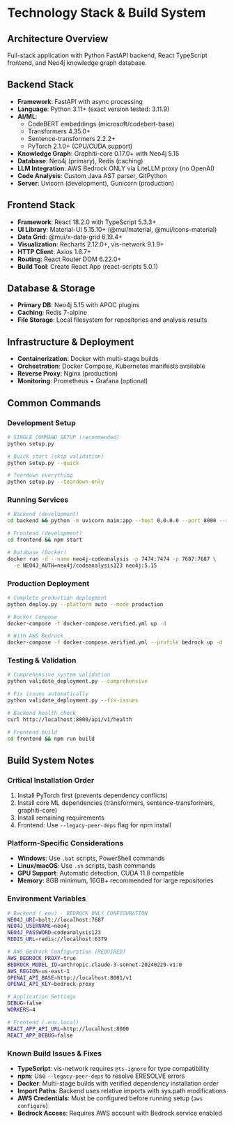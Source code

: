 # Technology Stack & Build System

## Architecture Overview
Full-stack application with Python FastAPI backend, React TypeScript frontend, and Neo4j knowledge graph database.

## Backend Stack
- **Framework**: FastAPI with async processing
- **Language**: Python 3.11+ (exact version tested: 3.11.9)
- **AI/ML**: 
  - CodeBERT embeddings (microsoft/codebert-base)
  - Transformers 4.35.0+
  - Sentence-transformers 2.2.2+
  - PyTorch 2.1.0+ (CPU/CUDA support)
- **Knowledge Graph**: Graphiti-core 0.17.0+ with Neo4j 5.15
- **Database**: Neo4j (primary), Redis (caching)
- **LLM Integration**: AWS Bedrock ONLY via LiteLLM proxy (no OpenAI)
- **Code Analysis**: Custom Java AST parser, GitPython
- **Server**: Uvicorn (development), Gunicorn (production)

## Frontend Stack
- **Framework**: React 18.2.0 with TypeScript 5.3.3+
- **UI Library**: Material-UI 5.15.10+ (@mui/material, @mui/icons-material)
- **Data Grid**: @mui/x-data-grid 6.19.4+
- **Visualization**: Recharts 2.12.0+, vis-network 9.1.9+
- **HTTP Client**: Axios 1.6.7+
- **Routing**: React Router DOM 6.22.0+
- **Build Tool**: Create React App (react-scripts 5.0.1)

## Database & Storage
- **Primary DB**: Neo4j 5.15 with APOC plugins
- **Caching**: Redis 7-alpine
- **File Storage**: Local filesystem for repositories and analysis results

## Infrastructure & Deployment
- **Containerization**: Docker with multi-stage builds
- **Orchestration**: Docker Compose, Kubernetes manifests available
- **Reverse Proxy**: Nginx (production)
- **Monitoring**: Prometheus + Grafana (optional)

## Common Commands

### Development Setup
```bash
# SINGLE COMMAND SETUP (recommended)
python setup.py

# Quick start (skip validation)
python setup.py --quick

# Teardown everything
python setup.py --teardown-only
```

### Running Services
```bash
# Backend (development)
cd backend && python -m uvicorn main:app --host 0.0.0.0 --port 8000 --reload

# Frontend (development)  
cd frontend && npm start

# Database (Docker)
docker run -d --name neo4j-codeanalysis -p 7474:7474 -p 7687:7687 \
  -e NEO4J_AUTH=neo4j/codeanalysis123 neo4j:5.15
```

### Production Deployment
```bash
# Complete production deployment
python deploy.py --platform auto --mode production

# Docker Compose
docker-compose -f docker-compose.verified.yml up -d

# With AWS Bedrock
docker-compose -f docker-compose.verified.yml --profile bedrock up -d
```

### Testing & Validation
```bash
# Comprehensive system validation
python validate_deployment.py --comprehensive

# Fix issues automatically
python validate_deployment.py --fix-issues

# Backend health check
curl http://localhost:8000/api/v1/health

# Frontend build
cd frontend && npm run build
```

## Build System Notes

### Critical Installation Order
1. Install PyTorch first (prevents dependency conflicts)
2. Install core ML dependencies (transformers, sentence-transformers, graphiti-core)
3. Install remaining requirements
4. Frontend: Use `--legacy-peer-deps` flag for npm install

### Platform-Specific Considerations
- **Windows**: Use `.bat` scripts, PowerShell commands
- **Linux/macOS**: Use `.sh` scripts, bash commands  
- **GPU Support**: Automatic detection, CUDA 11.8 compatible
- **Memory**: 8GB minimum, 16GB+ recommended for large repositories

### Environment Variables
```bash
# Backend (.env) - BEDROCK ONLY CONFIGURATION
NEO4J_URI=bolt://localhost:7687
NEO4J_USERNAME=neo4j
NEO4J_PASSWORD=codeanalysis123
REDIS_URL=redis://localhost:6379

# AWS Bedrock Configuration (REQUIRED)
AWS_BEDROCK_PROXY=true
BEDROCK_MODEL_ID=anthropic.claude-3-sonnet-20240229-v1:0
AWS_REGION=us-east-1
OPENAI_API_BASE=http://localhost:8001/v1
OPENAI_API_KEY=bedrock-proxy

# Application Settings
DEBUG=false
WORKERS=4

# Frontend (.env.local)
REACT_APP_API_URL=http://localhost:8000
REACT_APP_DEBUG=false
```

### Known Build Issues & Fixes
- **TypeScript**: vis-network requires `@ts-ignore` for type compatibility
- **npm**: Use `--legacy-peer-deps` to resolve ERESOLVE errors
- **Docker**: Multi-stage builds with verified dependency installation order
- **Import Paths**: Backend uses relative imports with sys.path modifications
- **AWS Credentials**: Must be configured before running setup (`aws configure`)
- **Bedrock Access**: Requires AWS account with Bedrock service enabled